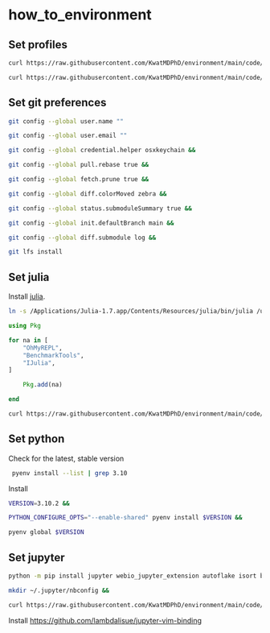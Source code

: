 # how_to_environment
## Set profiles

```bash
curl https://raw.githubusercontent.com/KwatMDPhD/environment/main/code/zshrc > ~/.zshrc &&

curl https://raw.githubusercontent.com/KwatMDPhD/environment/main/code/vimrc > ~/.vimrc
```

## Set git preferences

```bash
git config --global user.name ""

git config --global user.email ""

git config --global credential.helper osxkeychain &&

git config --global pull.rebase true &&

git config --global fetch.prune true &&

git config --global diff.colorMoved zebra &&

git config --global status.submoduleSummary true &&

git config --global init.defaultBranch main &&

git config --global diff.submodule log &&

git lfs install
```

## Set julia

Install [julia](https://julialang.org/downloads).

```bash
ln -s /Applications/Julia-1.7.app/Contents/Resources/julia/bin/julia /usr/local/bin/julia
```

```julia
using Pkg

for na in [
    "OhMyREPL",
    "BenchmarkTools",
    "IJulia",
]

    Pkg.add(na)

end
```

```bash
curl https://raw.githubusercontent.com/KwatMDPhD/environment/main/code/JuliaFormatter.toml > ~/.JuliaFormatter.toml
```

## Set python

Check for the latest, stable version

```bash
 pyenv install --list | grep 3.10
```

Install

```bash
VERSION=3.10.2 &&

PYTHON_CONFIGURE_OPTS="--enable-shared" pyenv install $VERSION &&

pyenv global $VERSION
```

## Set jupyter

```bash
python -m pip install jupyter webio_jupyter_extension autoflake isort black jupyter-black
```

```bash
mkdir ~/.jupyter/nbconfig &&

curl https://raw.githubusercontent.com/KwatMDPhD/environment/main/code/notebook.json > ~/.jupyter/nbconfig/notebook.json
```

Install https://github.com/lambdalisue/jupyter-vim-binding
